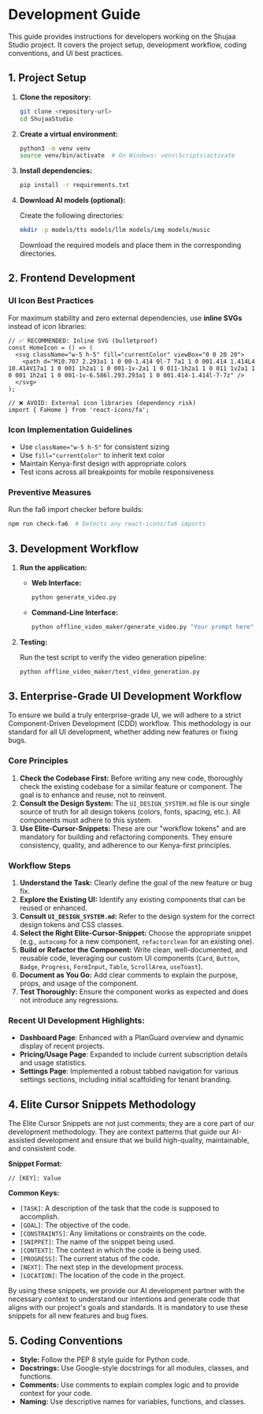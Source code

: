 # Development Guide

This guide provides instructions for developers working on the Shujaa Studio project. It covers the project setup, development workflow, coding conventions, and UI best practices.

## 1. Project Setup

1.  **Clone the repository:**

    ```bash
    git clone <repository-url>
    cd ShujaaStudio
    ```

2.  **Create a virtual environment:**

    ```bash
    python3 -m venv venv
    source venv/bin/activate  # On Windows: venv\Scripts\activate
    ```

3.  **Install dependencies:**

    ```bash
    pip install -r requirements.txt
    ```

4.  **Download AI models (optional):**

    Create the following directories:

    ```bash
    mkdir -p models/tts models/llm models/img models/music
    ```

    Download the required models and place them in the corresponding directories.

## 2. Frontend Development

### **UI Icon Best Practices**

For maximum stability and zero external dependencies, use **inline SVGs** instead of icon libraries:

```tsx
// ✅ RECOMMENDED: Inline SVG (bulletproof)
const HomeIcon = () => (
  <svg className="w-5 h-5" fill="currentColor" viewBox="0 0 20 20">
    <path d="M10.707 2.293a1 1 0 00-1.414 0l-7 7a1 1 0 001.414 1.414L4 10.414V17a1 1 0 001 1h2a1 1 0 001-1v-2a1 1 0 011-1h2a1 1 0 011 1v2a1 1 0 001 1h2a1 1 0 001-1v-6.586l.293.293a1 1 0 001.414-1.414l-7-7z" />
  </svg>
);

// ❌ AVOID: External icon libraries (dependency risk)
import { FaHome } from 'react-icons/fa';
```

### **Icon Implementation Guidelines**
- Use `className="w-5 h-5"` for consistent sizing
- Use `fill="currentColor"` to inherit text color
- Maintain Kenya-first design with appropriate colors
- Test icons across all breakpoints for mobile responsiveness

### **Preventive Measures**
Run the fa6 import checker before builds:
```bash
npm run check-fa6  # Detects any react-icons/fa6 imports
```

## 3. Development Workflow

1.  **Run the application:**

    *   **Web Interface:**

        ```bash
        python generate_video.py
        ```

    *   **Command-Line Interface:**

        ```bash
        python offline_video_maker/generate_video.py "Your prompt here"
        ```

2.  **Testing:**

    Run the test script to verify the video generation pipeline:

    ```bash
    python offline_video_maker/test_video_generation.py
    ```

## 3. Enterprise-Grade UI Development Workflow

To ensure we build a truly enterprise-grade UI, we will adhere to a strict Component-Driven Development (CDD) workflow. This methodology is our standard for all UI development, whether adding new features or fixing bugs.

### Core Principles

1.  **Check the Codebase First:** Before writing any new code, thoroughly check the existing codebase for a similar feature or component. The goal is to enhance and reuse, not to reinvent.
2.  **Consult the Design System:** The `UI_DESIGN_SYSTEM.md` file is our single source of truth for all design tokens (colors, fonts, spacing, etc.). All components must adhere to this system.
3.  **Use Elite-Cursor-Snippets:** These are our "workflow tokens" and are mandatory for building and refactoring components. They ensure consistency, quality, and adherence to our Kenya-first principles.

### Workflow Steps

1.  **Understand the Task:** Clearly define the goal of the new feature or bug fix.
2.  **Explore the Existing UI:** Identify any existing components that can be reused or enhanced.
3.  **Consult `UI_DESIGN_SYSTEM.md`:** Refer to the design system for the correct design tokens and CSS classes.
4.  **Select the Right Elite-Cursor-Snippet:** Choose the appropriate snippet (e.g., `autocomp` for a new component, `refactorclean` for an existing one).
5.  **Build or Refactor the Component:** Write clean, well-documented, and reusable code, leveraging our custom UI components (`Card`, `Button`, `Badge`, `Progress`, `FormInput`, `Table`, `ScrollArea`, `useToast`).
6.  **Document as You Go:** Add clear comments to explain the purpose, props, and usage of the component.
7.  **Test Thoroughly:** Ensure the component works as expected and does not introduce any regressions.

### Recent UI Development Highlights:

*   **Dashboard Page**: Enhanced with a PlanGuard overview and dynamic display of recent projects.
*   **Pricing/Usage Page**: Expanded to include current subscription details and usage statistics.
*   **Settings Page**: Implemented a robust tabbed navigation for various settings sections, including initial scaffolding for tenant branding.

## 4. Elite Cursor Snippets Methodology

The Elite Cursor Snippets are not just comments; they are a core part of our development methodology. They are context patterns that guide our AI-assisted development and ensure that we build high-quality, maintainable, and consistent code.

**Snippet Format:**

```
// [KEY]: Value
```

**Common Keys:**

*   `[TASK]`: A description of the task that the code is supposed to accomplish.
*   `[GOAL]`: The objective of the code.
*   `[CONSTRAINTS]`: Any limitations or constraints on the code.
*   `[SNIPPET]`: The name of the snippet being used.
*   `[CONTEXT]`: The context in which the code is being used.
*   `[PROGRESS]`: The current status of the code.
*   `[NEXT]`: The next step in the development process.
*   `[LOCATION]`: The location of the code in the project.

By using these snippets, we provide our AI development partner with the necessary context to understand our intentions and generate code that aligns with our project's goals and standards. It is mandatory to use these snippets for all new features and bug fixes.

## 5. Coding Conventions

*   **Style:** Follow the PEP 8 style guide for Python code.
*   **Docstrings:** Use Google-style docstrings for all modules, classes, and functions.
*   **Comments:** Use comments to explain complex logic and to provide context for your code.
*   **Naming:** Use descriptive names for variables, functions, and classes.